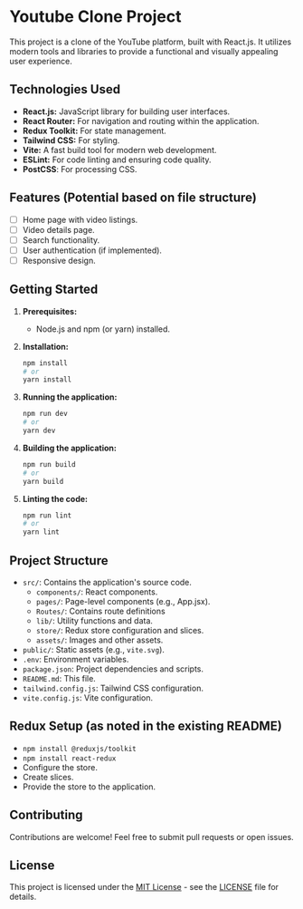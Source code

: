 # Youtube Clone Project

This project is a clone of the YouTube platform, built with React.js. It utilizes modern tools and libraries to provide a functional and visually appealing user experience.

## Technologies Used

*   **React.js:**  JavaScript library for building user interfaces.
*   **React Router:** For navigation and routing within the application.
*   **Redux Toolkit:** For state management.
*   **Tailwind CSS:** For styling.
*   **Vite:**  A fast build tool for modern web development.
*   **ESLint:** For code linting and ensuring code quality.
*   **PostCSS**: For processing CSS.

## Features (Potential based on file structure)

*   [ ]  Home page with video listings.
*   [ ]  Video details page.
*   [ ]  Search functionality.
*   [ ]  User authentication (if implemented).
*   [ ]  Responsive design.

## Getting Started

1.  **Prerequisites:**
    *   Node.js and npm (or yarn) installed.

2.  **Installation:**
    ```bash
    npm install
    # or
    yarn install
    ```

3.  **Running the application:**
    ```bash
    npm run dev
    # or
    yarn dev
    ```

4.  **Building the application:**
    ```bash
    npm run build
    # or
    yarn build
    ```

5.  **Linting the code:**
    ```bash
    npm run lint
    # or
    yarn lint
    ```

## Project Structure

*   `src/`: Contains the application's source code.
    *   `components/`: React components.
    *   `pages/`:  Page-level components (e.g., App.jsx).
    *   `Routes/`: Contains route definitions
    *   `lib/`: Utility functions and data.
    *   `store/`: Redux store configuration and slices.
    *   `assets/`:  Images and other assets.
*   `public/`: Static assets (e.g., `vite.svg`).
*   `.env`: Environment variables.
*   `package.json`: Project dependencies and scripts.
*   `README.md`: This file.
*   `tailwind.config.js`: Tailwind CSS configuration.
*   `vite.config.js`: Vite configuration.

##  Redux Setup (as noted in the existing README)

*   `npm install @reduxjs/toolkit`
*   `npm install react-redux`
*   Configure the store.
*   Create slices.
*   Provide the store to the application.

## Contributing

Contributions are welcome! Feel free to submit pull requests or open issues.

## License

This project is licensed under the [MIT License](LICENSE) - see the [LICENSE](LICENSE) file for details.